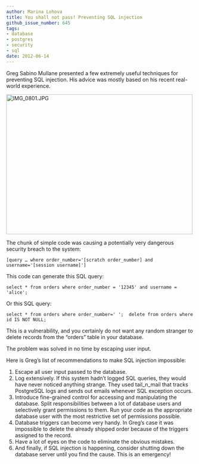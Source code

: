 ```yaml
---
author: Marina Lohova
title: You shall not pass! Preventing SQL injection
github_issue_number: 645
tags:
- database
- postgres
- security
- sql
date: 2012-06-14
---
```




Greg Sabino Mullane presented a few extremely useful techniques for preventing SQL injection. His advice was mostly based on his recent real-world experience.

<a href="https://www.flickr.com/photos/80083124@N08/7187106237/" title="IMG_0801.JPG by endpoint920, on Flickr"><img alt="IMG_0801.JPG" height="375" src="/blog/2012/06/you-shall-not-pass-preventing-sql/image-0.jpeg" width="500"/></a>

The chunk of simple code was causing a potentially very dangerous security breach to the system:

```
[query … where order_number='[scratch order_number] and username='[session username]']
```

This code can generate this SQL query:

```
select * from orders where order_number = '12345' and username = 'alice';
```

Or this SQL query:

```
select * from orders where order_number=' ';  delete from orders where id IS NOT NULL;
```

This is a vulnerability, and you certainly do not want any random stranger to delete records from the “orders” table in your database.

The problem was solved in no time by escaping user input.

Here is Greg’s list of recommendations to make SQL injection impossible:

1. Escape all user input passed to the database.
1. Log extensively. If this system hadn’t logged SQL queries, they would have never noticed anything strange. They used tail_n_mail that tracks PostgreSQL logs and sends out emails whenever SQL exception occurs.
1. Introduce fine-grained control for accessing and manipulating the database. Split responsibilities between a lot of database users and selectively grant permissions to them. Run your code as the appropriate database user with the most restrictive set of permissions possible.
1. Database triggers can become very handy. In Greg’s case it was impossible to delete the already shipped order because of the triggers assigned to the record.
1. Have a lot of eyes on the code to eliminate the obvious mistakes.
1. And finally, if SQL injection is happening, consider shutting down the database server until you find the cause. This is an emergency!


